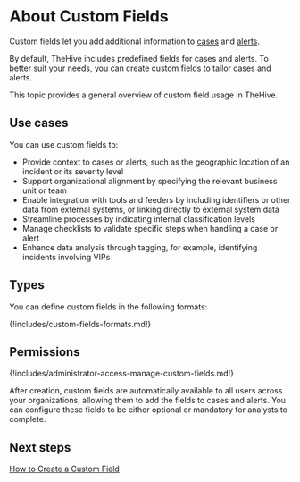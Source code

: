 # About Custom Fields

Custom fields let you add additional information to [cases](../../user-guides/analyst-corner/cases/about-cases.md) and [alerts](../../user-guides/analyst-corner/alerts/about-alerts.md).

By default, TheHive includes predefined fields for cases and alerts. To better suit your needs, you can create custom fields to tailor cases and alerts.

This topic provides a general overview of custom field usage in TheHive.

## Use cases

You can use custom fields to:

* Provide context to cases or alerts, such as the geographic location of an incident or its severity level
* Support organizational alignment by specifying the relevant business unit or team
* Enable integration with tools and feeders by including identifiers or other data from external systems, or linking directly to external system data
* Streamline processes by indicating internal classification levels
* Manage checklists to validate specific steps when handling a case or alert
* Enhance data analysis through tagging, for example, identifying incidents involving VIPs

## Types

You can define custom fields in the following formats:

{!includes/custom-fields-formats.md!}

## Permissions

{!includes/administrator-access-manage-custom-fields.md!}

After creation, custom fields are automatically available to all users across your organizations, allowing them to add the fields to cases and alerts. You can configure these fields to be either optional or mandatory for analysts to complete.

## Next steps

[How to Create a Custom Field](create-a-custom-field.md)